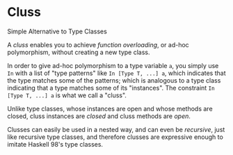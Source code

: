 Cluss
=====

Simple Alternative to Type Classes

A *cluss* enables you to achieve *function overloading*, or ad-hoc polymorphism,
without creating a new type class.

In order to give ad-hoc polymorphism to a type variable `a`,
you simply use `In` with a list of "type patterns" like `In [Type T, ...] a`,
which indicates that the type matches some of the patterns;
which is analogous to a type class indicating that a type matches some of its "instances".
The constraint `In [Type T, ...] a` is what we call a "cluss".

Unlike type classes, whose instances are open and whose methods are closed,
cluss instances are *closed* and cluss methods are *open*.

Clusses can easily be used in a nested way,
and can even be *recursive*, just like recursive type classes,
and therefore clusses are expressive enough to imitate Haskell 98's type classes.

